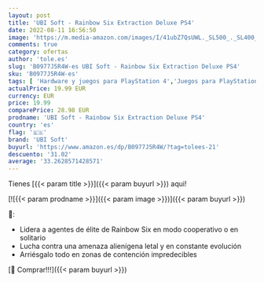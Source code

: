 ```yaml
---
layout: post
title: 'UBI Soft - Rainbow Six Extraction Deluxe PS4'
date: 2022-08-11 16:56:50
image: 'https://m.media-amazon.com/images/I/41ubZ7QsUWL._SL500_._SL400_.jpg'
comments: true
category: ofertas
author: 'tole.es'
slug: 'B0977J5R4W-es UBI Soft - Rainbow Six Extraction Deluxe PS4'
sku: 'B0977J5R4W-es'
tags: [ 'Hardware y juegos para PlayStation 4','Juegos para PlayStation 4','Videojuegos','ps4','ubi soft','🇪🇸', ]
actualPrice: 19.99 EUR
currency: EUR
price: 19.99
comparePrice: 28.98 EUR
prodname: 'UBI Soft - Rainbow Six Extraction Deluxe PS4'
country: 'es'
flag: '🇪🇸'
brand: 'UBI Soft'
buyurl: 'https://www.amazon.es/dp/B0977J5R4W/?tag=tolees-21'
descuento: '31.02'
average: '33.2628571428571'
---
```


Tienes [{{< param title >}}]({{< param buyurl >}}) aqui!

[![{{< param prodname >}}]({{< param image >}})]({{< param buyurl >}})

🔎:

- Lidera a agentes de élite de Rainbow Six en modo cooperativo o en solitario
- Lucha contra una amenaza alienígena letal y en constante evolución
- Arriésgalo todo en zonas de contención impredecibles

[🛒 Comprar!!!]({{< param buyurl >}})
